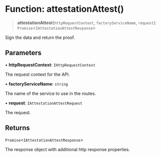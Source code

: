 # Function: attestationAttest()

> **attestationAttest**(`httpRequestContext`, `factoryServiceName`, `request`): `Promise`\<`IAttestationAttestResponse`\>

Sign the data and return the proof.

## Parameters

• **httpRequestContext**: `IHttpRequestContext`

The request context for the API.

• **factoryServiceName**: `string`

The name of the service to use in the routes.

• **request**: `IAttestationAttestRequest`

The request.

## Returns

`Promise`\<`IAttestationAttestResponse`\>

The response object with additional http response properties.
